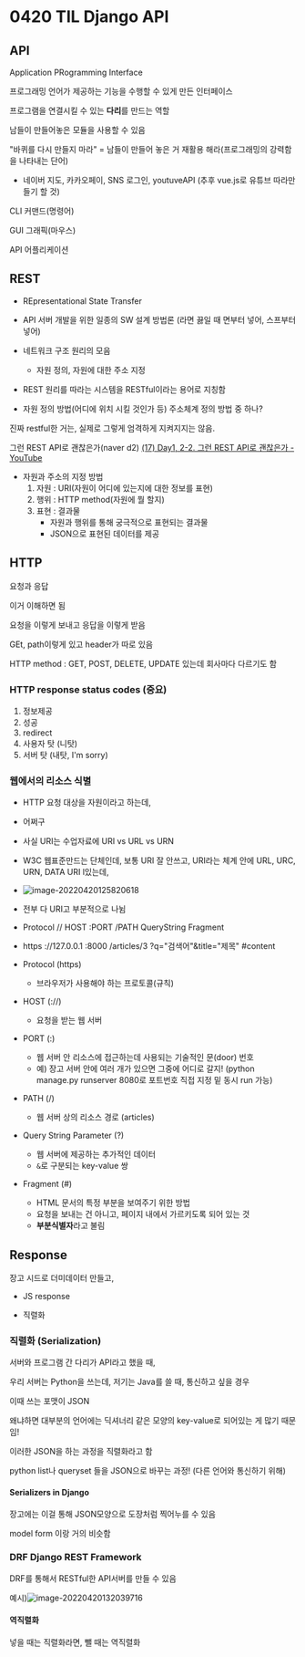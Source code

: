 # 0420 TIL Django API





## API

Application PRogramming Interface



프로그래밍 언어가 제공하는 기능을 수행할 수 있게 만든 인터페이스

프로그램을 연결시킬 수 있는 **다리**를 만드는 역할

남들이 만들어놓은 모듈을 사용할 수 있음

"바퀴를 다시 만들지 마라" = 남들이 만들어 놓은 거 재활용 해라(프로그래밍의 강력함을 나타내는 단어)

- 네이버 지도, 카카오페이, SNS 로그인, youtuveAPI (추후 vue.js로 유튜브 따라만들기 할 것)

CLI 커맨드(명령어)

GUI 그래픽(마우스)

API 어플리케이션





## REST

- REpresentational State Transfer

- API 서버 개발을 위한 일종의 SW 설계 방법론 (라면 끓일 때 면부터 넣어, 스프부터 넣어)
- 네트워크 구조 원리의 모음
  - 자원 정의, 자원에 대한 주소 지정
- REST 원리를 따라는 시스템을 RESTful이라는 용어로 지칭함
- 자원 정의 방법(어디에 위치 시킬 것인가 등) 주소체계 정의 방법 중 하나?

진짜 restful한 거는, 실제로 그렇게 엄격하게 지켜지지는 않음.

그런 REST API로 괜찮은가(naver d2) [(17) Day1, 2-2. 그런 REST API로 괜찮은가 - YouTube](https://www.youtube.com/watch?v=RP_f5dMoHFc)



- 자원과 주소의 지정 방법
  1. 자원 : URI(자원이 어디에 있는지에 대한 정보를 표현)
  2. 행위 : HTTP method(자원에 뭘 할지)
  3. 표현 : 결과물
     - 자원과 행위를 통해 궁극적으로 표현되는 결과물
     - JSON으로 표현된 데이터를 제공



## HTTP

요청과 응답

이거 이해하면 됨

요청을 이렇게 보내고 응답을 이렇게 받음

GEt, path이렇게 있고 header가 따로 있음



HTTP method : GET, POST, DELETE, UPDATE 있는데 회사마다 다르기도 함



### HTTP response status codes (중요)

1. 정보제공
2. 성공
3. redirect
4. 사용자 탓 (니탓)
5. 서버 탓 (내탓, I'm sorry)



### 웹에서의 리소스 식별

- HTTP 요청 대상을 자원이라고 하는데, 
- 어쩌구
- 사실 URI는 수업자료에 URI vs URL vs URN
- W3C 웹표준만드는 단체인데, 보통 URI 잘 안쓰고, URI라는 체계 안에 URL, URC, URN, DATA URI l있는데, 
- ![image-20220420125820618](C:\Users\baekh\AppData\Roaming\Typora\typora-user-images\image-20220420125820618.png)
- 전부 다 URI고 부분적으로 나뉨
- Protocol            // HOST                 :PORT     /PATH             QueryString                            Fragment
- https                  ://127.0.0.1           :8000      /articles/3      ?q="검색어"&title="제목"      #content



- Protocol (https)
  - 브라우저가 사용해야 하는 프로토콜(규칙)
- HOST (://)
  - 요청을 받는 웹 서버
- PORT (:)
  - 웹 서버 안 리소스에 접근하는데 사용되는 기술적인 문(door) 번호
  - 예) 장고 서버 안에 여러 개가 있으면 그중에 어디로 갈지! (python manage.py runserver 8080로 포트번호 직접 지정 밑 동시 run 가능)
- PATH (/)
  - 웹 서버 상의 리소스 경로 (articles)
- Query String Parameter (?)
  - 웹 서버에 제공하는 추가적인 데이터
  - `&`로 구분되는 key-value 쌍
- Fragment (#)
  - HTML 문서의 특정 부분을 보여주기 위한 방법
  - 요청을 보내는 건 아니고, 페이지 내에서 가르키도록 되어 있는 것
  - **부분식별자**라고 불림





## Response

장고 시드로 더미데이터 만들고,

- JS response

- 직렬화



### 직렬화 (Serialization)

서버와 프로그램 간 다리가 API라고 했을 때,

우리 서버는 Python을 쓰는데, 저기는 Java를 쓸 때, 통신하고 싶을 경우

이때 쓰는 포맷이 JSON

왜냐하면 대부분의 언어에는 딕셔너리 같은 모양의 key-value로 되어있는 게 많기 때문임!

이러한 JSON을 하는 과정을 직렬화라고 함

python list나 queryset 들을 JSON으로 바꾸는 과정! (다른 언어와 통신하기 위해)



#### Serializers in Django

장고에는 이걸 통해 JSON모양으로 도장처럼 찍어누를 수 있음

model form 이랑 거의 비슷함



### DRF Django REST Framework

DRF를 통해서 RESTful한 API서버를 만들 수 있음

예시)![image-20220420132039716](C:\Users\baekh\AppData\Roaming\Typora\typora-user-images\image-20220420132039716.png)



#### 역직렬화

넣을 때는 직렬화라면, 뺄 때는 역직렬화

